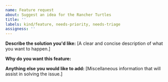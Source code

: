 ```yaml
---
name: Feature request
about: Suggest an idea for the Rancher Turtles
title: ''
labels: kind/feature, needs-priority, needs-triage
assigness: ''
---
```


**Describe the solution you'd like:**
[A clear and concise description of what you want to happen.]

**Why do you want this feature:**

**Anything else you would like to add:**
[Miscellaneous information that will assist in solving the issue.]
